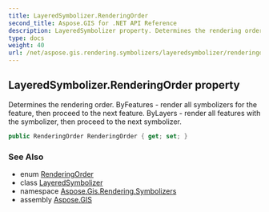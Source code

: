 ```yaml
---
title: LayeredSymbolizer.RenderingOrder
second_title: Aspose.GIS for .NET API Reference
description: LayeredSymbolizer property. Determines the rendering order. ByFeatures  render all symbolizers for the feature then proceed to the next feature. ByLayers  render all features with the symbolizer then proceed to the next symbolizer.
type: docs
weight: 40
url: /net/aspose.gis.rendering.symbolizers/layeredsymbolizer/renderingorder/
---
```

## LayeredSymbolizer.RenderingOrder property

Determines the rendering order. ByFeatures - render all symbolizers for the feature, then proceed to the next feature. ByLayers - render all features with the symbolizer, then proceed to the next symbolizer.

```csharp
public RenderingOrder RenderingOrder { get; set; }
```

### See Also

* enum [RenderingOrder](../../renderingorder/)
* class [LayeredSymbolizer](../)
* namespace [Aspose.Gis.Rendering.Symbolizers](../../layeredsymbolizer/)
* assembly [Aspose.GIS](../../../)



